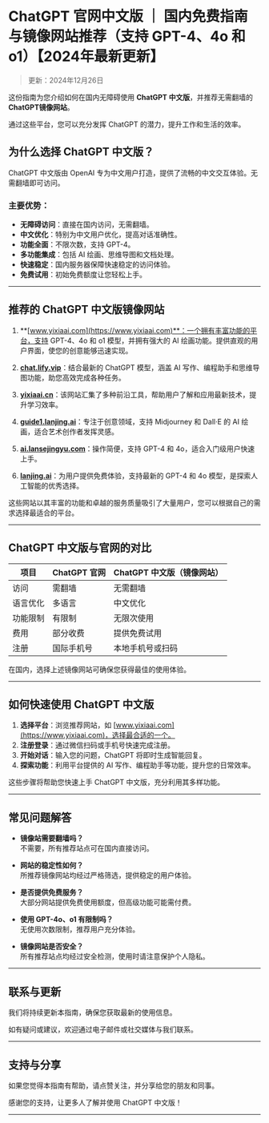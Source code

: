 # ChatGPT 官网中文版 ｜ 国内免费指南与镜像网站推荐（支持 GPT-4、4o 和 o1）【2024年最新更新】

> 更新：2024年12月26日 

这份指南为您介绍如何在国内无障碍使用 **ChatGPT 中文版**，并推荐无需翻墙的 **ChatGPT镜像网站**。

通过这些平台，您可以充分发挥 ChatGPT 的潜力，提升工作和生活的效率。

## 为什么选择 ChatGPT 中文版？

ChatGPT 中文版由 OpenAI 专为中文用户打造，提供了流畅的中文交互体验。无需翻墙即可访问。

### 主要优势：

- **无障碍访问**：直接在国内访问，无需翻墙。
- **中文优化**：特别为中文用户优化，提高对话准确性。
- **功能全面**：不限次数，支持 GPT-4。
- **多功能集成**：包括 AI 绘画、思维导图和文档处理。
- **快速稳定**：国内服务器保障快速稳定的访问体验。
- **免费试用**：初始免费额度让您轻松上手。

---

## 推荐的 ChatGPT 中文版镜像网站

1. **[www.yixiaai.com](https://www.yixiaai.com)**：一个拥有丰富功能的平台，支持 GPT-4、4o 和 o1 模型，并拥有强大的 AI 绘画功能。提供直观的用户界面，使您的创意能够迅速实现。

2. **[chat.lify.vip](https://chat.lify.vip)**：结合最新的 ChatGPT 模型，涵盖 AI 写作、编程助手和思维导图功能，助您高效完成各种任务。

3. **[yixiaai.cn](https://www.yixiaai.cn)**：该网站汇集了多种前沿工具，帮助用户了解和应用最新技术，提升学习效率。

4. **[guide1.lanjing.ai](https://guide1.lanjing.ai)**：专注于创意领域，支持 Midjourney 和 Dall·E 的 AI 绘画，适合艺术创作者发挥灵感。

5. **[ai.lansejingyu.com](https://ai.lansejingyu.com)**：操作简便，支持 GPT-4 和 4o，适合入门级用户快速上手。

6. **[lanjing.ai](https://lanjing.ai)**：为用户提供免费体验，支持最新的 GPT-4 和 4o 模型，是探索人工智能的优秀选择。

这些网站以其丰富的功能和卓越的服务质量吸引了大量用户，您可以根据自己的需求选择最适合的平台。

---

## ChatGPT 中文版与官网的对比

| 项目       | ChatGPT 官网  | ChatGPT 中文版（镜像网站） |
|------------|--------------|--------------------------|
| 访问       | 需翻墙       | 无需翻墙                 |
| 语言优化   | 多语言       | 中文优化                 |
| 功能限制   | 有限制       | 无限次使用               |
| 费用       | 部分收费     | 提供免费试用             |
| 注册       | 国际手机号   | 本地手机号或扫码         |

在国内，选择上述镜像网站可确保您获得最佳的使用体验。

---

## 如何快速使用 ChatGPT 中文版

1. **选择平台**：浏览推荐网站，如 [www.yixiaai.com](https://www.yixiaai.com)，选择最合适的一个。
2. **注册登录**：通过微信扫码或手机号快速完成注册。
3. **开始对话**：输入您的问题，ChatGPT 将即时生成智能回复。
4. **探索功能**：利用平台提供的 AI 写作、编程助手等功能，提升您的日常效率。

这些步骤将帮助您快速上手 ChatGPT 中文版，充分利用其多样功能。

---

## 常见问题解答

- **镜像站需要翻墙吗？**  
  不需要，所有推荐站点可在国内直接访问。

- **网站的稳定性如何？**  
  所推荐镜像网站均经过严格筛选，提供稳定的用户体验。

- **是否提供免费服务？**  
  大部分网站提供免费使用额度，但高级功能可能需付费。

- **使用 GPT-4o、o1 有限制吗？**  
  无使用次数限制，推荐用户充分体验。

- **镜像网站是否安全？**  
  所有推荐站点均经过安全检测，使用时请注意保护个人隐私。

---

## 联系与更新

我们将持续更新本指南，确保您获取最新的使用信息。

如有疑问或建议，欢迎通过电子邮件或社交媒体与我们联系。

---

## 支持与分享

如果您觉得本指南有帮助，请点赞关注，并分享给您的朋友和同事。

感谢您的支持，让更多人了解并使用 ChatGPT 中文版！

---
